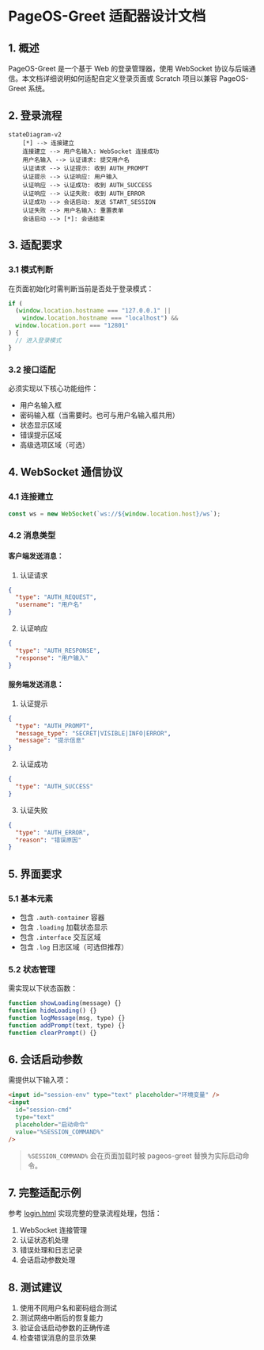 # PageOS-Greet 适配器设计文档

## 1. 概述

PageOS-Greet 是一个基于 Web 的登录管理器，使用 WebSocket 协议与后端通信。本文档详细说明如何适配自定义登录页面或 Scratch 项目以兼容 PageOS-Greet 系统。

## 2. 登录流程

```mermaid
stateDiagram-v2
    [*] --> 连接建立
    连接建立 --> 用户名输入: WebSocket 连接成功
    用户名输入 --> 认证请求: 提交用户名
    认证请求 --> 认证提示: 收到 AUTH_PROMPT
    认证提示 --> 认证响应: 用户输入
    认证响应 --> 认证成功: 收到 AUTH_SUCCESS
    认证响应 --> 认证失败: 收到 AUTH_ERROR
    认证成功 --> 会话启动: 发送 START_SESSION
    认证失败 --> 用户名输入: 重置表单
    会话启动 --> [*]: 会话结束
```

## 3. 适配要求

### 3.1 模式判断

在页面初始化时需判断当前是否处于登录模式：

```javascript
if (
  (window.location.hostname === "127.0.0.1" ||
    window.location.hostname === "localhost") &&
  window.location.port === "12801"
) {
  // 进入登录模式
}
```

### 3.2 接口适配

必须实现以下核心功能组件：

- 用户名输入框
- 密码输入框（当需要时。也可与用户名输入框共用）
- 状态显示区域
- 错误提示区域
- 高级选项区域（可选）

## 4. WebSocket 通信协议

### 4.1 连接建立

```javascript
const ws = new WebSocket(`ws://${window.location.host}/ws`);
```

### 4.2 消息类型

#### 客户端发送消息：

1. 认证请求

```json
{
  "type": "AUTH_REQUEST",
  "username": "用户名"
}
```

2. 认证响应

```json
{
  "type": "AUTH_RESPONSE",
  "response": "用户输入"
}
```

#### 服务端发送消息：

1. 认证提示

```json
{
  "type": "AUTH_PROMPT",
  "message_type": "SECRET|VISIBLE|INFO|ERROR",
  "message": "提示信息"
}
```

2. 认证成功

```json
{
  "type": "AUTH_SUCCESS"
}
```

3. 认证失败

```json
{
  "type": "AUTH_ERROR",
  "reason": "错误原因"
}
```

## 5. 界面要求

### 5.1 基本元素

- 包含 `.auth-container` 容器
- 包含 `.loading` 加载状态显示
- 包含 `.interface` 交互区域
- 包含 `.log` 日志区域（可选但推荐）

### 5.2 状态管理

需实现以下状态函数：

```javascript
function showLoading(message) {}
function hideLoading() {}
function logMessage(msg, type) {}
function addPrompt(text, type) {}
function clearPrompt() {}
```

## 6. 会话启动参数

需提供以下输入项：

```html
<input id="session-env" type="text" placeholder="环境变量" />
<input
  id="session-cmd"
  type="text"
  placeholder="启动命令"
  value="%SESSION_COMMAND%"
/>
```

> `%SESSION_COMMAND%` 会在页面加载时被 pageos-greet 替换为实际启动命令。

## 7. 完整适配示例

参考 [login.html](login.html) 实现完整的登录流程处理，包括：

1. WebSocket 连接管理
2. 认证状态机处理
3. 错误处理和日志记录
4. 会话启动参数处理

## 8. 测试建议

1. 使用不同用户名和密码组合测试
2. 测试网络中断后的恢复能力
3. 验证会话启动参数的正确传递
4. 检查错误消息的显示效果
